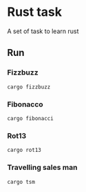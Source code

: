 

# Rust task
A set of task to learn rust 

## Run

### Fizzbuzz
`cargo fizzbuzz`

### Fibonacco
`cargo fibonacci`

### Rot13
`cargo rot13`

### Travelling sales man
`cargo tsm`

